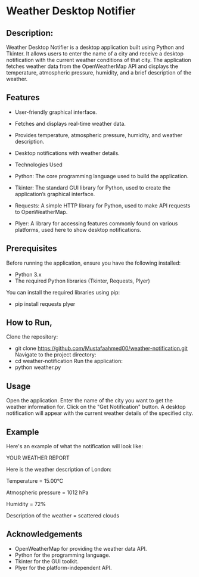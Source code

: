 # Weather Desktop Notifier
## Description: 
Weather Desktop Notifier is a desktop application built using Python and Tkinter. It allows users to enter the name of a city and receive a desktop notification with the current weather conditions of that city. The application fetches weather data from the OpenWeatherMap API and displays the temperature, atmospheric pressure, humidity, and a brief description of the weather.

## Features
- User-friendly graphical interface.

- Fetches and displays real-time weather data.

- Provides temperature, atmospheric pressure, humidity, and weather description.

- Desktop notifications with weather details.

- Technologies Used

- Python: The core programming language used to build the application.

- Tkinter: The standard GUI library for Python, used to create the application’s graphical interface.

- Requests: A simple HTTP library for Python, used to make API requests to OpenWeatherMap.

- Plyer: A library for accessing features commonly found on various platforms, used here to show desktop notifications.

## Prerequisites
Before running the application, ensure you have the following installed:

- Python 3.x
- The required Python libraries (Tkinter, Requests, Plyer)

You can install the required libraries using pip:
- pip install requests plyer

## How to Run,
Clone the repository:
- git clone https://github.com/Mustafaahmed00/weather-notification.git
Navigate to the project directory:
- cd weather-notification
Run the application:
- python weather.py

## Usage
Open the application.
Enter the name of the city you want to get the weather information for.
Click on the "Get Notification" button.
A desktop notification will appear with the current weather details of the specified city.

## Example
Here's an example of what the notification will look like:

YOUR WEATHER REPORT

Here is the weather description of London:

Temperature = 15.00°C

Atmospheric pressure = 1012 hPa

Humidity = 72%

Description of the weather = scattered clouds

## Acknowledgements
- OpenWeatherMap for providing the weather data API.
- Python for the programming language.
- Tkinter for the GUI toolkit.
- Plyer for the platform-independent API.
